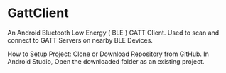 # GattClient
An Android Bluetooth Low Energy ( BLE ) GATT Client. Used to scan and connect to GATT Servers on nearby BLE Devices.

How to Setup Project:
	Clone or Download Repository from GitHub.
	In Android Studio, Open the downloaded folder as an existing project.
	